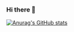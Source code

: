 ### Hi there 👋
[![Anurag's GitHub stats](https://github-readme-stats.vercel.app/api?username=KingImoh)](https://github.com/anuraghazra/github-readme-stats)

<!--
**KingImoh/KingImoh** is a ✨ _special_ ✨ repository because its `README.md` (this file) appears on your GitHub profile.

Here are some ideas to get you started:

- 🔭 I’m currently working on ...
- 🌱 I’m currently learning ...
- 👯 I’m looking to collaborate on ...
- 🤔 I’m looking for help with ...
- 💬 Ask me about ...
- 📫 How to reach me: ...
- 😄 Pronouns: ...
- ⚡ Fun fact: ...
-->
